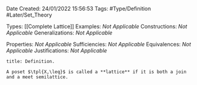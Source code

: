 <div class="topSpace"></div>

Date Created: 24/01/2022 15:56:53
Tags: #Type/Definition #Later/Set_Theory

Types: [[Complete Lattice]]
Examples: <i>Not Applicable</i>
Constructions: <i>Not Applicable</i>
Generalizations: <i>Not Applicable</i>

Properties: <i>Not Applicable</i>
Sufficiencies: <i>Not Applicable</i>
Equivalences: <i>Not Applicable</i>
Justifications: <i>Not Applicable</i>

``` ad-Definition
title: Definition.

A poset $\tpl{X,\leq}$ is called a **lattice** if it is both a join and a meet semilattice.

```
